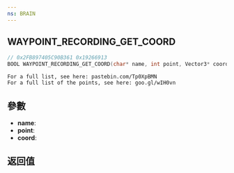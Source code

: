 ```yaml
---
ns: BRAIN
---
```

## WAYPOINT_RECORDING_GET_COORD

```c
// 0x2FB897405C90B361 0x19266913
BOOL WAYPOINT_RECORDING_GET_COORD(char* name, int point, Vector3* coord);
```

```
For a full list, see here: pastebin.com/Tp0XpBMN  
For a full list of the points, see here: goo.gl/wIH0vn  
```

## 參數
* **name**: 
* **point**: 
* **coord**: 

## 返回值
